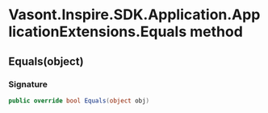 # Vasont.Inspire.SDK.Application.ApplicationExtensions.Equals method
## Equals(object)
### Signature
```csharp
public override bool Equals(object obj)
```
